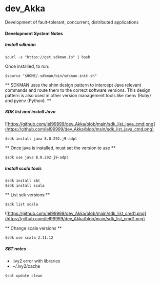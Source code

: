 # dev_Akka
Development of fault-tolerant, concurrent, distributed applications

#### Development System Notes

##### Install sdkman
```
$curl -s "https://get.sdkman.io" | bash
```
Once installed, to run: <br/>
```
$source "$HOME/.sdkman/bin/sdkman-init.sh"
```
** SDKMAN uses the shim design pattern to intercept Java relevant commands and route them to the correct software versions. This design pattern is also used in other version management tools like rbenv (Ruby) and pyenv (Python). **

##### SDK list and install Java
![https://github.com/lel99999/dev_Akka/blob/main/sdk_list_java_cmd.png](https://github.com/lel99999/dev_Akka/blob/main/sdk_list_java_cmd.png) <br/>

```
$sdk install java 8.0.292.j9-adpt
```
** Once java is installed, must set the version to use ** <br/>
```
$sdk use java 8.0.292.j9-adpt
```

##### Install scala tools
```
$sdk install sbt
$sdk install scala
```

** List sdk versions:** <br/>
```
$sdk list scala
```
![https://github.com/lel99999/dev_Akka/blob/main/sdk_list_cmd1.png](https://github.com/lel99999/dev_Akka/blob/main/sdk_list_cmd1.png) <br/>

** Change scala versions ** <br/>
```
$sdk use scala 2.11.12
```

##### SBT notes
- .ivy2 error with libraries
- ~/.ivy2/cache

```
$sbt update clean
```

